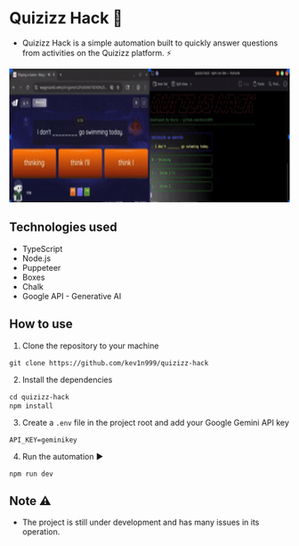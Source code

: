 # Quizizz Hack 🚀

- Quizizz Hack is a simple automation built to quickly answer questions from activities on the Quizizz platform. ⚡

<img src="./public/example.gif" width="820" height="240" />

## Technologies used

- TypeScript  
- Node.js  
- Puppeteer  
- Boxes  
- Chalk  
- Google API - Generative AI

## How to use

1. Clone the repository to your machine  
```
git clone https://github.com/kev1n999/quizizz-hack
```

2. Install the dependencies  
```
cd quizizz-hack
npm install
```

3. Create a `.env` file in the project root and add your Google Gemini API key  
```
API_KEY=geminikey
```

4. Run the automation ▶  
```
npm run dev
```

## Note ⚠️
- The project is still under development and has many issues in its operation.
